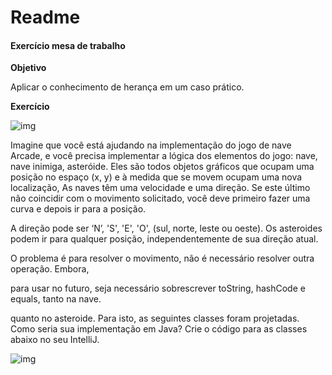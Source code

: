 # Readme

#### Exercício mesa de trabalho

**Objetivo**

Aplicar o conhecimento de herança em um caso prático.

**Exercício**

![img](https://i.imgur.com/kvL40hV.png)



Imagine que você está ajudando na implementação do jogo de nave Arcade, e você precisa implementar a lógica dos elementos do jogo: nave, nave inimiga, asteróide. Eles são todos objetos gráficos que ocupam uma posição no espaço (x, y) e à medida que se movem ocupam uma nova localização, As naves têm uma velocidade e uma direção. Se este último não coincidir com o movimento solicitado, você deve primeiro fazer uma curva e depois ir para a posição.

A direção pode ser ‘N’, 'S', 'E', 'O', (sul, norte, leste ou oeste). Os asteroides podem ir para qualquer posição, independentemente de sua direção atual.

O problema é para resolver o movimento, não é necessário resolver outra operação. Embora, 

para usar no futuro, seja necessário sobrescrever toString, hashCode e equals, tanto na nave.

quanto no asteroide. Para isto, as seguintes classes foram projetadas. Como seria sua implementação em Java? Crie o código para as classes abaixo no seu IntelliJ.



![img](https://i.imgur.com/cyzZYT4.png)